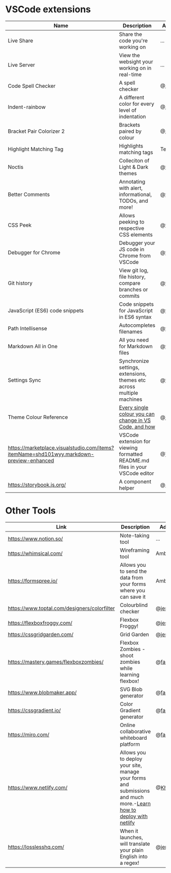 # VSCode extensions

| Name | Description | Added by |
| ---- | ----------- | -------- |
|Live Share | Share the code you're working on | ... |
|Live Server | View the websight your working on in real-time | ... |
|Code Spell Checker | A spell checker | @[Azizi-A](https://github.com/Azizi-A) |
|Indent-rainbow | A different color for every level of indentation | @[Azizi-A](https://github.com/Azizi-A) |
|Bracket Pair Colorizer 2 | Brackets paired by colour | @[Azizi-A](https://github.com/Azizi-A) |
|Highlight Matching Tag | Highlights matching tags | Terry |
|Noctis | Colleciton of Light & Dark themes | @[fairyaksh](https://github.com/fairyaksh) |
|Better Comments | Annotating with alert, informational, TODOs, and more! | @[fairyaksh](https://github.com/fairyaksh) |
|CSS Peek | Allows peeking to respective CSS elements | @[fairyaksh](https://github.com/fairyaksh) |
|Debugger for Chrome | Debugger your JS code in Chrome from VSCode | @[fairyaksh](https://github.com/fairyaksh) |
|Git history | View git log, file history, compare branches or commits | @[fairyaksh](https://github.com/fairyaksh) |
|JavaScript (ES6) code snippets | Code snippets for JavaScript in ES6 syntax | @[fairyaksh](https://github.com/fairyaksh) |
|Path Intellisense | Autocompletes filenames | @[fairyaksh](https://github.com/fairyaksh) |
|Markdown All in One | All you need for Markdown files | @[fairyaksh](https://github.com/fairyaksh) |
|Settings Sync | Synchronize settings, extensions, themes etc across multiple machines | @[fairyaksh](https://github.com/fairyaksh) |
|Theme Colour Reference|[Every single colour you can change in VS Code, and how](https://code.visualstudio.com/api/references/theme-color)|@[jenndroid](https://github.com/jenndroid)|
|https://marketplace.visualstudio.com/items?itemName=shd101wyy.markdown-preview-enhanced | VSCode extension for viewing formatted README.md files in your VSCode editor | @[Vatsal]( https://github.com/VatsKan)
|https://storybook.js.org/| A component helper | @[rungt](https://github.com/rungt)|


# Other Tools

| Link | Description | Added by |
| ---- | ----------- | -------- |
|https://www.notion.so/ | Note-taking tool | ... |
|https://whimsical.com/ | Wireframing tool | Amber |
|https://formspree.io/ | Allows you to send the data from your forms where you can save it | Amber |
|https://www.toptal.com/designers/colorfilter | Colourblind checker | @[jessica440](https://github.com/jessica440)  |
|https://flexboxfroggy.com/ | Flexbox Froggy! | @[jessica440](https://github.com/jessica440)  |
|https://cssgridgarden.com/ | Grid Garden | @[jessica440](https://github.com/jessica440)  |
|https://mastery.games/flexboxzombies/ | Flexbox Zombies - shoot zombies while learning flexbox! | @[fairyaksh](https://github.com/fairyaksh) |
|https://www.blobmaker.app/ | SVG Blob generator | @[fairyaksh](https://github.com/fairyaksh) |
|https://cssgradient.io/ | Color Gradient generator | @[fairyaksh](https://github.com/fairyaksh) |
|https://miro.com/ | Online collaborative whiteboard platform | @[fairyaksh](https://github.com/fairyaksh) |
|https://www.netlify.com/ | Allows you to deploy your site, manage your forms and submissions and much more.-[Learn how to deploy with netlify](https://www.netlify.com/blog/2016/09/29/a-step-by-step-guide-deploying-on-netlify/) | @[Khadija](https://github.com/khadija-nur) |
|https://losslesshq.com/ | When it launches, will translate your plain English into a regex! | @[jenndroid](https://github.com/jenndroid)
